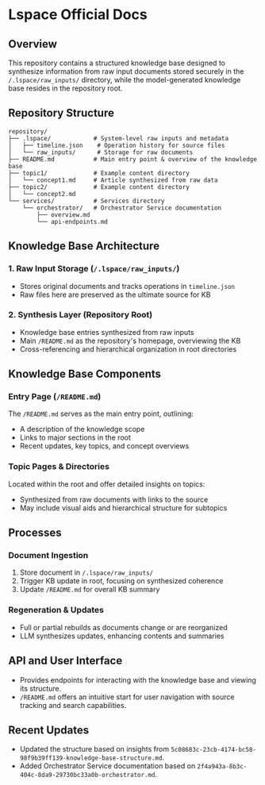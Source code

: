 # Lspace Official Docs

## Overview

This repository contains a structured knowledge base designed to synthesize information from raw input documents stored securely in the `/.lspace/raw_inputs/` directory, while the model-generated knowledge base resides in the repository root.

## Repository Structure

```
repository/
├── .lspace/            # System-level raw inputs and metadata
│   ├── timeline.json    # Operation history for source files
│   └── raw_inputs/      # Storage for raw documents
├── README.md           # Main entry point & overview of the knowledge base
├── topic1/             # Example content directory
│   └── concept1.md     # Article synthesized from raw data
├── topic2/             # Example content directory
│   └── concept2.md     
└── services/           # Services directory
    └── orchestrator/   # Orchestrator Service documentation
        ├── overview.md
        └── api-endpoints.md
```

## Knowledge Base Architecture

### 1. Raw Input Storage (`/.lspace/raw_inputs/`)
- Stores original documents and tracks operations in `timeline.json`
- Raw files here are preserved as the ultimate source for KB

### 2. Synthesis Layer (Repository Root)
- Knowledge base entries synthesized from raw inputs
- Main `/README.md` as the repository's homepage, overviewing the KB
- Cross-referencing and hierarchical organization in root directories

## Knowledge Base Components

### Entry Page (`/README.md`)
The `/README.md` serves as the main entry point, outlining:
- A description of the knowledge scope
- Links to major sections in the root
- Recent updates, key topics, and concept overviews

### Topic Pages & Directories
Located within the root and offer detailed insights on topics:
- Synthesized from raw documents with links to the source
- May include visual aids and hierarchical structure for subtopics

## Processes

### Document Ingestion
1. Store document in `/.lspace/raw_inputs/`
2. Trigger KB update in root, focusing on synthesized coherence
3. Update `/README.md` for overall KB summary

### Regeneration & Updates
- Full or partial rebuilds as documents change or are reorganized
- LLM synthesizes updates, enhancing contents and summaries

## API and User Interface

- Provides endpoints for interacting with the knowledge base and viewing its structure.
- `/README.md` offers an intuitive start for user navigation with source tracking and search capabilities.

## Recent Updates
- Updated the structure based on insights from `5c08683c-23cb-4174-bc58-98f9b39ff139-knowledge-base-structure.md`.
- Added Orchestrator Service documentation based on `2f4a943a-8b3c-404c-8da9-29730bc33a0b-orchestrator.md`.
